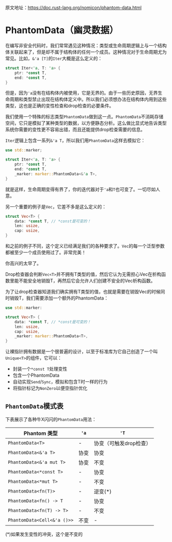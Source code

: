 原文地址：<https://doc.rust-lang.org/nomicon/phantom-data.html>

# PhantomData（幽灵数据）

在编写非安全代码时，我们常常遇见这种情况：类型或生命周期逻辑上与一个结构体关联起来了，但是却不属于结构体的任何一个成员。这种情况对于生命周期尤为常见。比如，`&'a [T]`的`Iter`大概是这么定义的：

``` Rust
struct Iter<'a, T: 'a> {
    ptr: *const T,
    end: *const T,
}
```

但是，因为`'a`没有在结构体内被使用，它是无界的。由于一些历史原因，无界生命周期和类型禁止出现在结构体定义中。所以我们必须想办法在结构体内用到这些类型，这也是正确的变性检查和drop检查的必要条件。

我们使用一个特殊的标志类型`PhantomData`做到这一点。`PhantomData`不消耗存储空间，它只是模拟了某种类型的数据，以方便静态分析。这么做比显式地告诉类型系统你需要的变性更不容易出错，而且还能提供drop检查需要的信息。

`Iter`逻辑上包含一系列`&'a T`，所以我们用`PhantomData`这样去模拟它：

``` Rust
use std::marker;

struct Iter<'a, T: 'a> {
    ptr: *const T,
    end: *const T,
    _marker: marker::PhantomData<&'a T>,
}
```

就是这样，生命周期变得有界了，你的迭代器对于`'a`和`T`也可变了。一切尽如人意。

另一个重要的例子是`Vec`，它差不多是这么定义的：

``` Rust
struct Vec<T> {
    data: *const T, // *const是可变的！
    len: usize,
    cap: usize,
}
```

和之前的例子不同，这个定义已经满足我们的各种要求了。`Vec`的每一个泛型参数都被至少一个成员使用过了。非常完美！

你高兴的太早了。

Drop检查器会判断`Vec<T>`并不拥有T类型的值，然后它认为无需担心Vec在析构函数里能不能安全地销毁T，再然后它会允许人们创建不安全的Vec析构函数。

为了让drop检查器知道我们确实拥有T类型的值，也就是需要在销毁Vec的时候同时销毁T，我们需要添加一个额外的PhantomData：

``` Rust
use std::marker:

struct Vec<T> {
    data: *const T, // *const是可变的！
    len: usize,
    cap: usize,
    _marker: marker::PhantomData<T>,
}
```

让裸指针拥有数据是一个很普遍的设计，以至于标准库为它自己创造了一个叫`Unique<T>`的组件，它可以：

- 封装一个`*const T`处理变性
- 包含一个PhantomData<T>
- 自动实现`Send`/`Sync`，模拟和包含T时一样的行为
- 将指针标记为`NonZero`以便空指针优化

## `PhantomData`模式表

下表展示了各种牛X闪闪的`PhantomData`用法：

| Phantom 类型 | `'a` | `'T` |
|----|----|----|
|`PhantomData<T>`|-|协变（可触发drop检查）|
|`PhantomData<&'a T>`|协变|协变|
|`PhantomData<&'a mut T>`|协变|不变|
|`PhantomData<*const T>`|-|协变|
|`PhantomData<*mut T>`|-|不变|
|`PhantomData<fn(T)>`|-|逆变(*)|
|`PhantomData<fn() -> T`|-|协变|
|`PhantomData<fn(T) -> T>`|-|不变|
|`PhantomData<Cell<&'a ()>>`|不变|-|

(*)如果发生变性的冲突，这个是不变的